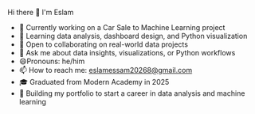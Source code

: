 Hi there 👋 I'm Eslam

- 🔭 Currently working on a Car Sale to Machine Learning project  
- 🌱 Learning data analysis, dashboard design, and Python visualization  
- 👯 Open to collaborating on real-world data projects  
- 💬 Ask me about data insights, visualizations, or Python workflows
- 😄Pronouns: he/him
- 📫 How to reach me: eslamessam20268@gmail.com 
- 🎓 Graduated from Modern Academy in 2025
- 🚀 Building my portfolio to start a career in data analysis and machine learning
